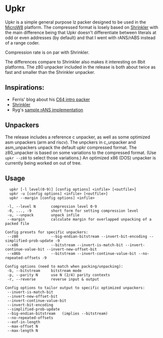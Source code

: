 # Upkr

Upkr is a simple general purpose lz packer designed to be used in the [MicroW8](https://github.com/exoticorn/microw8) platform.
The compressed format is losely based on [Shrinkler](https://github.com/askeksa/Shrinkler) with the main difference being that
Upkr doesn't differentiate between literals at odd or even addresses (by default) and that I went with rANS/rABS instead of a range coder.

Compression rate is on par with Shrinkler.

The differences compare to Shrinkler also makes it interesting on 8bit platforms. The z80 unpacker included in the release
is both about twice as fast and smaller than the Shrinkler unpacker.

## Inspirations:

* Ferris' blog about his [C64 intro packer](https://yupferris.github.io/blog/2020/08/31/c64-4k-intro-packer-deep-dive.html)
* [Shrinkler](https://github.com/askeksa/Shrinkler)
* Ryg's [sample rANS implementation](https://github.com/rygorous/ryg_rans)

## Unpackers

The release includes a reference c unpacker, as well as some optimized asm unpackers (arm and riscv). The unpckers in
c_unpacker and asm_unpackers unpack the default upkr compressed format. The z80_unpacker
is based on some variations to the compressed format. (Use `upkr --z80` to select those variations.)
An optimized x86 (DOS) unpacker is currently being worked on out of tree.

## Usage

```
  upkr [-l level(0-9)] [config options] <infile> [<outfile>]
  upkr -u [config options] <infile> [<outfile>]
  upkr --margin [config options] <infile>

 -l, --level N       compression level 0-9
 -0, ..., -9         short form for setting compression level
 -u, --unpack        unpack infile
 --margin            calculate margin for overlapped unpacking of a packed file

Config presets for specific unpackers:
 --z80               --big-endian-bitstream --invert-bit-encoding --simplified-prob-update -9
 --x86               --bitstream --invert-is-match-bit --invert-continue-value-bit --invert-new-offset-bit
 --x86b              --bitstream --invert-continue-value-bit --no-repeated-offsets -9

Config options (need to match when packing/unpacking):
 -b, --bitstream     bitstream mode
 -p, --parity N      use N (2/4) parity contexts
 -r, --reverse       reverse input & output

Config options to tailor output to specific optimized unpackers:
 --invert-is-match-bit
 --invert-new-offset-bit
 --invert-continue-value-bit
 --invert-bit-encoding
 --simplified-prob-update
 --big-endian-bitstream   (implies --bitstream)
 --no-repeated-offsets
 --eof-in-length
 --max-offset N
 --max-length N
```
